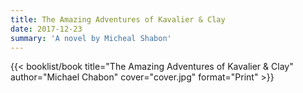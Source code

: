 ```yaml
---
title: The Amazing Adventures of Kavalier & Clay
date: 2017-12-23
summary: 'A novel by Micheal Shabon'
---
```


{{< booklist/book
title="The Amazing Adventures of Kavalier & Clay"
author="Michael Chabon"
cover="cover.jpg"
format="Print" >}}
